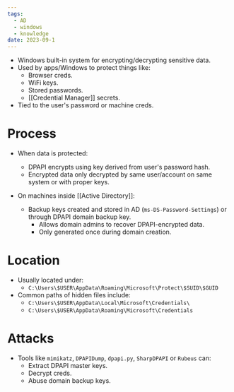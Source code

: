 ```yaml
---
tags:
  - AD
  - windows
  - knowledge
date: 2023-09-1
---
```

- Windows built-in system for encrypting/decrypting sensitive data.
- Used by apps/Windows to protect things like:
	- Browser creds.
	- WiFi keys.
	- Stored passwords.
	- [[Credential Manager]] secrets.
- Tied to the user's password or machine creds.
# Process

- When data is protected:
	- DPAPI encrypts using key derived from user's password hash.
	- Encrypted data only decrypted by same user/account on same system or with proper keys.

- On machines inside [[Active Directory]]:
	- Backup keys created and stored in AD (`ms-DS-Password-Settings`) or through DPAPI domain backup key.
		- Allows domain admins to recover DPAPI-encrypted data.
		- Only generated once during domain creation.
# Location

- Usually located under:
	- `C:\Users\$USER\AppData\Roaming\Microsoft\Protect\$SUID\$GUID`
- Common paths of hidden files include:
	- `C:\Users\$USER\AppData\Local\Microsoft\Credentials\`
	- `C:\Users\$USER\AppData\Roaming\Microsoft\Credentials`
# Attacks

- Tools like `mimikatz`, `DPAPIDump`, `dpapi.py`, `SharpDPAPI` or `Rubeus` can:
	- Extract DPAPI master keys.
	- Decrypt creds.
	- Abuse domain backup keys.

